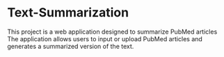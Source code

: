 # Text-Summarization
This project is a web application designed to summarize PubMed articles The application allows users to input or upload PubMed articles and generates a summarized version of the text.
